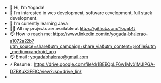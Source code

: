 - 👋 Hi, I’m Yogada!
- 👀 I’m interested in web development, software development, full stack development. 
- 🌱 I’m currently learning Java
- 👨‍💻 All my projects are available at https://github.com/Yogab15 
- 📫 How to reach me: https://www.linkedin.com/in/yogada-bhalerao-a1072a22b?utm_source=share&utm_campaign=share_via&utm_content=profile&utm_medium=android_app
- 📫 Email : yogadabhalerao@gmail.com
- ⚡ Resume : https://drive.google.com/file/d/1BEBOpLF6w1MvS1MJIPGA-DZBKuXGFElC/view?usp=drive_link
- 
<!---
Yogab15/Yogab15 is a ✨ special ✨ repository because its `README.md` (this file) appears on your GitHub profile.
You can click the Preview link to take a look at your changes.
--->
